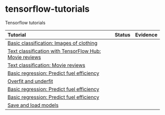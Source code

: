 # tensorflow-tutorials
Tensorflow tutorials



| Tutorial                                                      | Status | Evidence |
| :------------------------------------------------------------ | :----: | :------: |
| [Basic classification: Images of clothing](https://www.khanacademy.org/math/algebra)         |        |
| [Text classification with TensorFlow Hub: Movie reviews](https://www.tensorflow.org/tutorials/keras/text_classification_with_hub)       |        |
| [Text classification: Movie reviews](https://www.khanacademy.org/math/trigonometry) |        |
| [Basic regression: Predict fuel efficiency](https://www.tensorflow.org/tutorials/keras/regression)   |        |
| [Overfit and underfit](https://www.tensorflow.org/tutorials/keras/overfit_and_underfit)   |        |
| [Basic regression: Predict fuel efficiency](https://www.tensorflow.org/tutorials/keras/regression)   |        |
| [Basic regression: Predict fuel efficiency](https://www.tensorflow.org/tutorials/keras/regression)   |        |
| [Save and load models](https://www.tensorflow.org/tutorials/keras/save_and_load)   |        |
